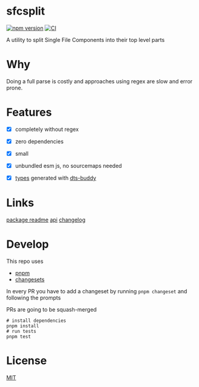 # sfcsplit

[![npm version](https://img.shields.io/npm/v/sfcsplit)](https://www.npmjs.com/package/sfcsplit)
[![CI](https://github.com/svitejs/sfcsplit/actions/workflows/test.yml/badge.svg)](https://github.com/svitejs/sfcsplit/actions/workflows/test.yml)

A utility to split Single File Components into their top level parts

# Why

Doing a full parse is costly and approaches using regex are slow and error prone.

# Features

- [x] completely without regex
- [x] zero dependencies
- [x] small
- [x] unbundled esm js, no sourcemaps needed
- [x] [types](./packages/sfcsplit/types/index.d.ts) generated with [dts-buddy](https://github.com/Rich-Harris/dts-buddy)


# Links

[package readme](./packages/sfcsplit/README.md)
[api](./docs/api.md)
[changelog](./packages/sfcsplit/CHANGELOG.md)

# Develop

This repo uses

- [pnpm](https://pnpm.io)
- [changesets](https://github.com/changesets/changesets)

In every PR you have to add a changeset by running `pnpm changeset` and following the prompts

PRs are going to be squash-merged

```shell
# install dependencies
pnpm install
# run tests
pnpm test
```

# License

[MIT](./packages/sfcsplit/LICENSE)

